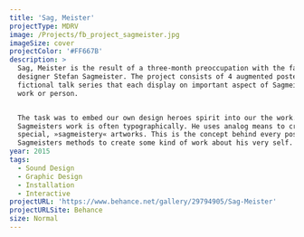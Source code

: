 ```yaml
---
title: 'Sag, Meister'
projectType: MDRV
image: /Projects/fb_project_sagmeister.jpg
imageSize: cover
projectColor: '#FF667B'
description: >
  Sag, Meister is the result of a three-month preoccupation with the famous
  designer Stefan Sagmeister. The project consists of 4 augmented posters for a
  fictional talk series that each display on important aspect of Sagmeisters
  work or person.


  The task was to embed our own design heroes spirit into our the work.
  Sagmeisters work is often typographically. He uses analog means to create very
  special, »sagmeistery« artworks. This is the concept behind every poster: use
  Sagmeisters methods to create some kind of work about his very self.
year: 2015
tags:
  - Sound Design
  - Graphic Design
  - Installation
  - Interactive
projectURL: 'https://www.behance.net/gallery/29794905/Sag-Meister'
projectURLSite: Behance
size: Normal
---
```


